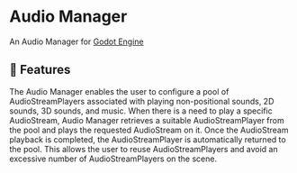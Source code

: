 # Audio Manager

An Audio Manager for [Godot Engine](https://godotengine.org/)

## 📄 Features
The Audio Manager enables the user to configure a pool of AudioStreamPlayers associated with playing non-positional sounds, 2D sounds, 3D sounds, and music. When there is a need to play a specific AudioStream, Audio Manager retrieves a suitable AudioStreamPlayer from the pool and plays the requested AudioStream on it. Once the AudioStream playback is completed, the AudioStreamPlayer is automatically returned to the pool. This allows the user to reuse AudioStreamPlayers and avoid an excessive number of AudioStreamPlayers on the scene.
